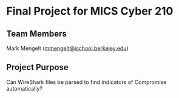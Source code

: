 # Final Project for MICS Cyber 210

## Team Members
Mark Mengelt (mmengelt@ischool.berkeley.edu)  

## Project Purpose
Can WireShark files be parsed to find Indicators of Compromise automatically?

